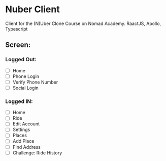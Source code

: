 # Nuber Client

Client for the (N)Uber Clone Course on Nomad Academy. RaactJS, Apollo, Typescript

## Screen:

### Logged Out:

  - [ ] Home
  - [ ] Phone Login
  - [ ] Verify Phone Number
  - [ ] Social Login

### Logged IN:

  - [ ] Home
  - [ ] Ride
  - [ ] Edit Account
  - [ ] Settings
  - [ ] Places
  - [ ] Add Place
  - [ ] Find Address
  - [ ] Challenge: Ride History